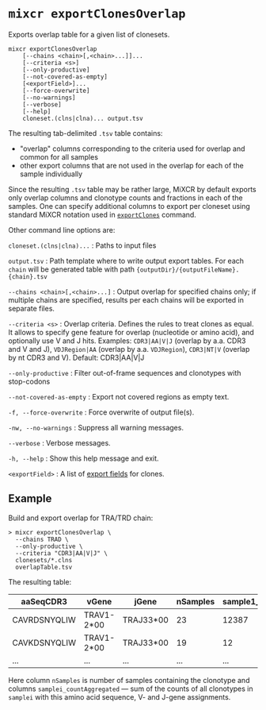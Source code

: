 # `mixcr exportClonesOverlap`

Exports overlap table for a given list of clonesets.

```
mixcr exportClonesOverlap 
    [--chains <chain>[,<chain>...]]... 
    [--criteria <s>] 
    [--only-productive] 
    [--not-covered-as-empty]
    [<exportField>]...
    [--force-overwrite]
    [--no-warnings] 
    [--verbose]
    [--help]
    cloneset.(clns|clna)... output.tsv
```

The resulting tab-delimited `.tsv` table contains:

 - "overlap" columns corresponding to the criteria used for overlap and common for all samples
 - other export columns that are not used in the overlap for each of the sample individually

Since the resulting `.tsv` table may be rather large, MiXCR by default exports only overlap columns and clonotype counts and fractions in each of the samples. One can specify additional columns to export per cloneset using standard MiXCR notation used in [`exportClones`](./mixcr-export.md) command.

Other command line options are: 

`cloneset.(clns|clna)...`
: Paths to input files

`output.tsv`
: Path template where to write output export tables. For each `chain` will be generated table with path `{outputDir}/{outputFileName}.{chain}.tsv`

`--chains <chain>[,<chain>...]`
: Output overlap for specified chains only; if multiple chains are specified, results per each chains will be exported in separate files.

`--criteria <s>`
: Overlap criteria. Defines the rules to treat clones as equal. It allows to specify gene feature for overlap (nucleotide or amino acid), and optionally use V and J hits. Examples: `CDR3|AA|V|J` (overlap by a.a. CDR3 and V and J), `VDJRegion|AA` (overlap by a.a. `VDJRegion`), `CDR3|NT|V` (overlap by nt CDR3 and V). Default: CDR3|AA|V|J

`--only-productive`
: Filter out-of-frame sequences and clonotypes with stop-codons

`--not-covered-as-empty`
: Export not covered regions as empty text.

`-f, --force-overwrite`
: Force overwrite of output file(s).

`-nw, --no-warnings`
: Suppress all warning messages.

`--verbose`
: Verbose messages.

`-h, --help`
: Show this help message and exit.

`<exportField>`
: A list of [export fields](./mixcr-export.md#export-fields) for clones.

## Example

Build and export overlap for TRA/TRD chain:
```shell
> mixcr exportClonesOverlap \
  --chains TRAD \
  --only-productive \
  --criteria "CDR3|AA|V|J" \
  clonesets/*.clns
  overlapTable.tsv 
```

The resulting table:

| aaSeqCDR3    | vGene      | jGene     | nSamples | sample1_countAggregated | sample2_countAggregated | ... |
|--------------|------------|-----------|----------|-------------------------|-------------------------|-----|
| CAVRDSNYQLIW | TRAV1-2*00 | TRAJ33*00 | 23       | 12387                   | 0                       | ... |
| CAVKDSNYQLIW | TRAV1-2*00 | TRAJ33*00 | 19       | 12                      | 234                     | ... |
| ...          | ...        | ...       | ...      | ...                     | ...                     | ... |


Here column `nSamples` is number of samples containing the clonotype and 
 columns `samplei_countAggregated` — sum of the counts of all clonotypes in `samplei` with this amino acid sequence, V- and J-gene assignments.

